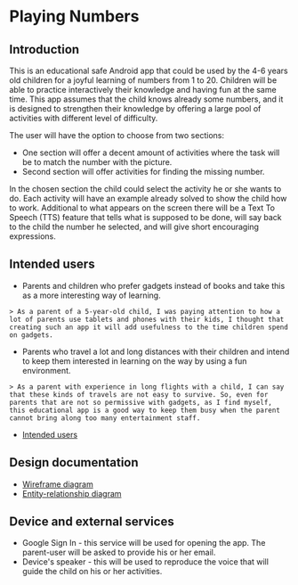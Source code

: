 # Playing Numbers

## Introduction

This is an educational safe Android app that could be used by the 4-6 years old children 
for a joyful learning of numbers from 1 to 20. 
Children will be able to practice interactively their knowledge and having fun at the same time. 
This app assumes that the child knows already some numbers, and it is designed to strengthen 
their knowledge by offering a large pool of activities with different level of difficulty. 

The user will have the option to choose from two sections:

   * One section will offer a decent amount of activities where the task will be to match the number with the picture. 
   * Second section will offer activities for finding the missing number.

In the chosen section the child could select the activity he or she wants to do. 
Each activity will have an example already solved to show the child how to work.
Additional to what appears on the screen there will be a Text To Speech (TTS) feature that tells what is supposed to be done, 
will say back to the child the number he selected, and will give short encouraging expressions.   

## Intended users 

   * Parents and children who prefer gadgets instead of books and take this as a more interesting way of learning.
 
    > As a parent of a 5-year-old child, I was paying attention to how a lot of parents use tablets and phones with their kids, I thought that creating such an app it will add usefulness to the time children spend on gadgets.

   * Parents who travel a lot and long distances with their children and intend to keep them interested in learning on the way by using a fun environment.

    > As a parent with experience in long flights with a child, I can say that these kinds of travels are not easy to survive. So, even for parents that are not so permissive with gadgets, as I find myself, this educational app is a good way to keep them busy when the parent cannot bring along too many entertainment staff. 

   * [Intended users](intended-users.md)
   
## Design documentation

   * [Wireframe diagram](wireframe.md)
   * [Entity-relationship diagram](erd.md)
   
## Device and external services

   * Google Sign In - this service will be used for opening the app. The parent-user will be asked to provide his or her email.
   * Device's speaker - this will be used to reproduce the voice that will guide the child on his or her activities.